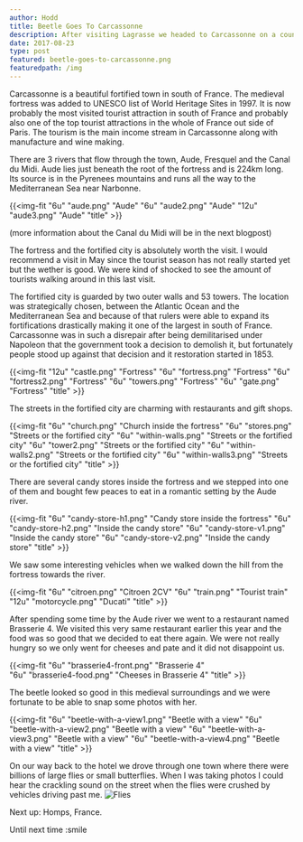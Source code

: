 ```yaml
---
author: Hodd
title: Beetle Goes To Carcassonne
description: After visiting Lagrasse we headed to Carcassonne on a country road named D3.
date: 2017-08-23
type: post
featured: beetle-goes-to-carcassonne.png
featuredpath: /img
---
```


Carcassonne is a beautiful fortified town in south of France. The medieval fortress was added to UNESCO list of World Heritage Sites in 1997. It is now probably the most visited tourist attraction in south of France and probably also one of the top tourist attractions in the whole of France out side of Paris. The tourism is the main income stream in Carcassonne along with manufacture and wine making.

There are 3 rivers that flow through the town, Aude, Fresquel and the Canal du Midi. Aude lies just beneath the root of the fortress and is 224km long. Its source is in the Pyrenees mountains and runs all the way to the Mediterranean Sea near Narbonne.

{{<img-fit
  "6u" "aude.png" "Aude"
  "6u" "aude2.png" "Aude"
  "12u" "aude3.png" "Aude"
  "title" >}}

(more information about the Canal du Midi will be in the next blogpost)

The fortress and the fortified city is absolutely worth the visit. I would recommend a visit in May since the tourist season has not really started yet but the wether is good. We were kind of shocked to see the amount of tourists walking around in this last visit.

The fortified city is guarded by two outer walls and 53 towers. The location was strategically chosen, between the Atlantic Ocean and the Mediterranean Sea and because of that rulers were able to expand its fortifications drastically making it one of the largest in south of France. Carcassonne was in such a disrepair after being demilitarised under Napoleon that the government took a decision to demolish it, but fortunately people stood up against that decision and it restoration started in 1853.

{{<img-fit
  "12u" "castle.png" "Fortress"
  "6u" "fortress.png" "Fortress"
  "6u" "fortress2.png" "Fortress"
  "6u" "towers.png" "Fortress"
  "6u" "gate.png" "Fortress"
  "title" >}}

The streets in the fortified city are charming with restaurants and gift shops.

{{<img-fit
  "6u" "church.png" "Church inside the fortress"
  "6u" "stores.png" "Streets or the fortified city"
  "6u" "within-walls.png" "Streets or the fortified city"
  "6u" "tower2.png" "Streets or the fortified city"
  "6u" "within-walls2.png" "Streets or the fortified city"
  "6u" "within-walls3.png" "Streets or the fortified city"
  "title" >}}

There are several candy stores inside the fortress and we stepped into one of them and bought few peaces to eat in a romantic setting by the Aude river.

{{<img-fit
  "6u" "candy-store-h1.png" "Candy store inside the fortress"
  "6u" "candy-store-h2.png" "Inside the candy store"
  "6u" "candy-store-v1.png" "Inside the candy store"
  "6u" "candy-store-v2.png" "Inside the candy store"
  "title" >}}

We saw some interesting vehicles when we walked down the hill from the fortress towards the river.

{{<img-fit
  "6u" "citroen.png" "Citroen 2CV"
  "6u" "train.png" "Tourist train"
  "12u" "motorcycle.png" "Ducati"
  "title" >}}

After spending some time by the Aude river we went to a restaurant named Brasserie 4. We visited this very same restaurant earlier this year and the food was so good that we decided to eat there again. We were not really hungry so we only went for cheeses and pate and it did not disappoint us.

{{<img-fit
  "6u" "brasserie4-front.png" "Brasserie 4"  
  "6u" "brasserie4-food.png" "Cheeses in Brasserie 4"
  "title" >}}

The beetle looked so good in this medieval surroundings and we were fortunate to be able to snap some photos with her.

{{<img-fit
  "6u" "beetle-with-a-view1.png" "Beetle with a view"
  "6u" "beetle-with-a-view2.png" "Beetle with a view"
  "6u" "beetle-with-a-view3.png" "Beetle with a view"
  "6u" "beetle-with-a-view4.png" "Beetle with a view"
  "title" >}}

On our way back to the hotel we drove through one town where there were billions of large flies or small butterflies. When I was taking photos I could hear the crackling sound on the street when the flies were crushed by vehicles driving past me.
![Flies](/img/beetle-goes-to-carcassonne/flies.png "")

Next up: Homps, France.

Until next time :smile
